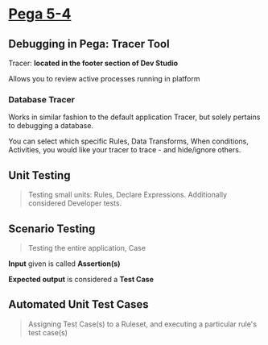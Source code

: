 # <u>Pega 5-4</u>

## Debugging in Pega: Tracer Tool

Tracer: **located in the footer section of Dev Studio**

Allows you to review active processes running in platform

### Database Tracer

Works in similar fashion to the default application Tracer, but solely pertains to debugging a database.

You can select which specific Rules, Data Transforms, When conditions, Activities, you would like your tracer to trace - and hide/ignore others.

## Unit Testing

> Testing small units: Rules, Declare Expressions. Additionally considered Developer tests.

## Scenario Testing

> Testing the entire application, Case

**Input** given is called **Assertion(s)**

**Expected output** is considered a **Test Case**

## Automated Unit Test Cases

> Assigning Test Case(s) to a Ruleset, and executing a particular rule's test case(s)
